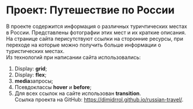 # Проект: Путешествие по России
В проекте содержится информация о различных туричтических местах в России. Представлены  фотографии этих мест и их краткие описания.  
На странице сайта перисутствуют ссылки на сторонние ресурсы, при переходе на которые можно получить больше информации о туристических местах.  
Из технологий при написании сайта использовались:  
1. Display: **grid**;
2. Display: **flex**;
3. **media**запросы;
4. Псевдоклассы **hover** и **before**;
5. Для всех ссылок на сайте использован **transition**.  
Ссылка проекта на GitHub: https://dimidrrol.github.io/russian-travel/.